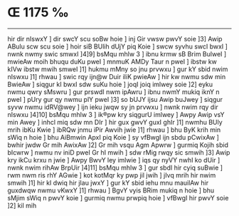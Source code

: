 # Œ 1175 ‰
---
hir dir nIswxY ] dir swcY scu soBw hoie ] inj Gir vwsw pwvY soie ]3]
Awip ABulu scw scu soie ] hoir siB BUlih dUjY piq Koie ] swcw syvhu
swcI bwxI ] nwnk nwmy swic smwxI ]4]9] bsMqu mhlw 3 ] ibnu krmw
sB Brim BulweI ] mwieAw moih bhuqu duKu pweI ] mnmuK AMDy Taur n pweI
] ibstw kw kIVw ibstw mwih smweI ]1] hukmu mMny so jnu prvwxu ] gur
kY sbid nwim nIswxu ]1] rhwau ] swic rqy ijn@w Duir iliK pwieAw ]
hir kw nwmu sdw min BwieAw ] siqgur kI bwxI sdw suKu hoie ] joqI joiq
imlwey soie ]2] eyku nwmu qwry sMswru ] gur prswdI nwm ipAwru ] ibnu
nwmY mukiq iknY n pweI ] pUry gur qy nwmu plY pweI ]3] so bUJY ijsu Awip
buJwey ] siqgur syvw nwmu idRV@wey ] ijn ieku jwqw sy jn prvwxu ] nwnk
nwim rqy dir nIswxu ]4]10] bsMqu mhlw 3 ] ik®pw kry siqgurU imlwey ]
Awpy Awip vsY min Awey ] inhcl miq sdw mn DIr ] hir gux gwvY guxI
ghIr ]1] nwmhu BUly mrih ibKu Kwie ] ibRQw jnmu iPir Awvih jwie ]1]
rhwau ] bhu ByK krih min sWiq n hoie ] bhu AiBmwin ApxI piq Koie ]
sy vfBwgI ijn sbdu pCwixAw ] bwhir jwdw Gr mih AwixAw ]2] Gr
mih vsqu Agm Apwrw ] gurmiq Kojih sbid bIcwrw ] nwmu nv iniD
pweI Gr hI mwih ] sdw rMig rwqy sic smwih ]3] Awip kry ikCu krxu n
jwie ] Awpy BwvY ley imlwie ] iqs qy nyVY nwhI ko dUir ] nwnk nwim
rihAw BrpUir ]4]11] bsMqu mhlw 3 ] gur sbdI hir cyiq suBwie ] rwm
nwm ris rhY AGwie ] kot kotMqr ky pwp jil jwih ] jIvq mrih hir
nwim smwih ]1] hir kI dwiq hir jIau jwxY ] gur kY sbid iehu mnu
mauilAw hir guxdwqw nwmu vKwxY ]1] rhwau ] BgvY vyis BRim mukiq n
hoie ] bhu sMjim sWiq n pwvY koie ] gurmiq nwmu prwpiq hoie ] vfBwgI
hir pwvY soie ]2] kil mih
####
